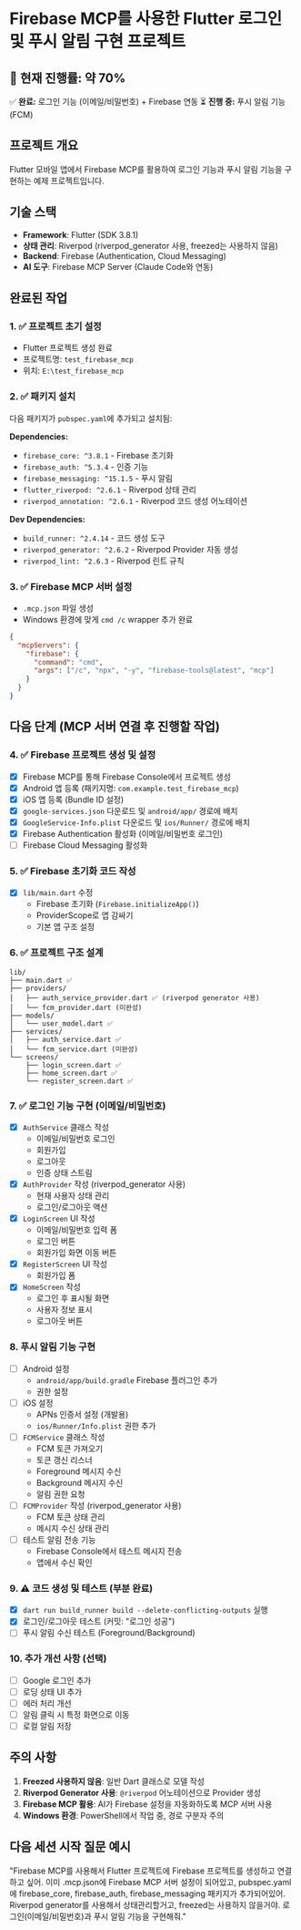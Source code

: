 # Firebase MCP를 사용한 Flutter 로그인 및 푸시 알림 구현 프로젝트

## 🚀 현재 진행률: 약 70%
✅ **완료:** 로그인 기능 (이메일/비밀번호) + Firebase 연동
⏳ **진행 중:** 푸시 알림 기능 (FCM)

## 프로젝트 개요
Flutter 모바일 앱에서 Firebase MCP를 활용하여 로그인 기능과 푸시 알림 기능을 구현하는 예제 프로젝트입니다.

## 기술 스택
- **Framework**: Flutter (SDK 3.8.1)
- **상태 관리**: Riverpod (riverpod_generator 사용, freezed는 사용하지 않음)
- **Backend**: Firebase (Authentication, Cloud Messaging)
- **AI 도구**: Firebase MCP Server (Claude Code와 연동)

## 완료된 작업

### 1. ✅ 프로젝트 초기 설정
- Flutter 프로젝트 생성 완료
- 프로젝트명: `test_firebase_mcp`
- 위치: `E:\test_firebase_mcp`

### 2. ✅ 패키지 설치
다음 패키지가 `pubspec.yaml`에 추가되고 설치됨:

**Dependencies:**
- `firebase_core: ^3.8.1` - Firebase 초기화
- `firebase_auth: ^5.3.4` - 인증 기능
- `firebase_messaging: ^15.1.5` - 푸시 알림
- `flutter_riverpod: ^2.6.1` - Riverpod 상태 관리
- `riverpod_annotation: ^2.6.1` - Riverpod 코드 생성 어노테이션

**Dev Dependencies:**
- `build_runner: ^2.4.14` - 코드 생성 도구
- `riverpod_generator: ^2.6.2` - Riverpod Provider 자동 생성
- `riverpod_lint: ^2.6.3` - Riverpod 린트 규칙

### 3. ✅ Firebase MCP 서버 설정
- `.mcp.json` 파일 생성
- Windows 환경에 맞게 `cmd /c` wrapper 추가 완료
```json
{
  "mcpServers": {
    "firebase": {
      "command": "cmd",
      "args": ["/c", "npx", "-y", "firebase-tools@latest", "mcp"]
    }
  }
}
```

## 다음 단계 (MCP 서버 연결 후 진행할 작업)

### 4. ✅ Firebase 프로젝트 생성 및 설정
- [x] Firebase MCP를 통해 Firebase Console에서 프로젝트 생성
- [x] Android 앱 등록 (패키지명: `com.example.test_firebase_mcp`)
- [x] iOS 앱 등록 (Bundle ID 설정)
- [x] `google-services.json` 다운로드 및 `android/app/` 경로에 배치
- [x] `GoogleService-Info.plist` 다운로드 및 `ios/Runner/` 경로에 배치
- [x] Firebase Authentication 활성화 (이메일/비밀번호 로그인)
- [ ] Firebase Cloud Messaging 활성화

### 5. ✅ Firebase 초기화 코드 작성
- [x] `lib/main.dart` 수정
  - Firebase 초기화 (`Firebase.initializeApp()`)
  - ProviderScope로 앱 감싸기
  - 기본 앱 구조 설정

### 6. ✅ 프로젝트 구조 설계
```
lib/
├── main.dart ✅
├── providers/
│   ├── auth_service_provider.dart ✅ (riverpod generator 사용)
│   └── fcm_provider.dart (미완성)
├── models/
│   └── user_model.dart ✅
├── services/
│   ├── auth_service.dart ✅
│   └── fcm_service.dart (미완성)
└── screens/
    ├── login_screen.dart ✅
    ├── home_screen.dart ✅
    └── register_screen.dart ✅
```

### 7. ✅ 로그인 기능 구현 (이메일/비밀번호)
- [x] `AuthService` 클래스 작성
  - 이메일/비밀번호 로그인
  - 회원가입
  - 로그아웃
  - 인증 상태 스트림
- [x] `AuthProvider` 작성 (riverpod_generator 사용)
  - 현재 사용자 상태 관리
  - 로그인/로그아웃 액션
- [x] `LoginScreen` UI 작성
  - 이메일/비밀번호 입력 폼
  - 로그인 버튼
  - 회원가입 화면 이동 버튼
- [x] `RegisterScreen` UI 작성
  - 회원가입 폼
- [x] `HomeScreen` 작성
  - 로그인 후 표시될 화면
  - 사용자 정보 표시
  - 로그아웃 버튼

### 8. 푸시 알림 기능 구현
- [ ] Android 설정
  - `android/app/build.gradle` Firebase 플러그인 추가
  - 권한 설정
- [ ] iOS 설정
  - APNs 인증서 설정 (개발용)
  - `ios/Runner/Info.plist` 권한 추가
- [ ] `FCMService` 클래스 작성
  - FCM 토큰 가져오기
  - 토큰 갱신 리스너
  - Foreground 메시지 수신
  - Background 메시지 수신
  - 알림 권한 요청
- [ ] `FCMProvider` 작성 (riverpod_generator 사용)
  - FCM 토큰 상태 관리
  - 메시지 수신 상태 관리
- [ ] 테스트 알림 전송 기능
  - Firebase Console에서 테스트 메시지 전송
  - 앱에서 수신 확인

### 9. ⚠️ 코드 생성 및 테스트 (부분 완료)
- [x] `dart run build_runner build --delete-conflicting-outputs` 실행
- [x] 로그인/로그아웃 테스트 (커밋: "로그인 성공")
- [ ] 푸시 알림 수신 테스트 (Foreground/Background)

### 10. 추가 개선 사항 (선택)
- [ ] Google 로그인 추가
- [ ] 로딩 상태 UI 추가
- [ ] 에러 처리 개선
- [ ] 알림 클릭 시 특정 화면으로 이동
- [ ] 로컬 알림 저장

## 주의 사항
1. **Freezed 사용하지 않음**: 일반 Dart 클래스로 모델 작성
2. **Riverpod Generator 사용**: `@riverpod` 어노테이션으로 Provider 생성
3. **Firebase MCP 활용**: AI가 Firebase 설정을 자동화하도록 MCP 서버 사용
4. **Windows 환경**: PowerShell에서 작업 중, 경로 구분자 주의

## 다음 세션 시작 질문 예시
"Firebase MCP를 사용해서 Flutter 프로젝트에 Firebase 프로젝트를 생성하고 연결하고 싶어.
이미 .mcp.json에 Firebase MCP 서버 설정이 되어있고, pubspec.yaml에 firebase_core, firebase_auth, firebase_messaging 패키지가 추가되어있어.
Riverpod generator를 사용해서 상태관리할거고, freezed는 사용하지 않을거야.
로그인(이메일/비밀번호)과 푸시 알림 기능을 구현해줘."

